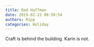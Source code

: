 ```yaml
---
title: Red Huffman
date: 2019-02-22 08:50:54
authors: Ripp
categories: Holiday
---
```


 Craft is behind the building.
Karin is not.